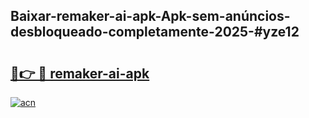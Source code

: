 ## Baixar-remaker-ai-apk-Apk-sem-anúncios-desbloqueado-completamente-2025-#yze12

# <h2><a href="https://ainizakaria.my?title=remaker-ai-apk&ref=20M">🔗👉 🔴 remaker-ai-apk</a></h2>

[![acn](https://github.com/user-attachments/assets/0f9c940e-d8b0-45ae-aac7-cd30a18b3e1c)](https://ainizakaria.my?title=remaker-ai-apk&ref=20M)

